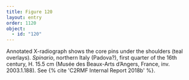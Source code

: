 ```yaml
---
title: Figure 120
layout: entry
order: 1120
object:
  - id: "120"
---
```


Annotated X-radiograph shows the core pins under the shoulders (teal overlays). *Spinario*, northern Italy (Padova?), first quarter of the 16th century, H. 15.5 cm (Musée des Beaux-Arts d’Angers, France, inv. 2003.1.188). See {% cite 'C2RMF Internal Report 2018b' %}.
